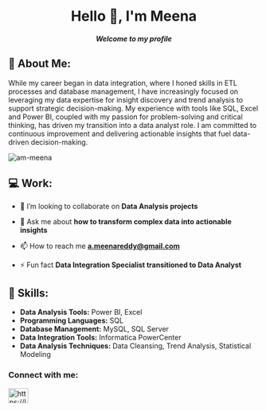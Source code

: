<h1 align="center">Hello 👋, I'm Meena</h1>
<h5 align="center">Welcome to my profile</h5>

<h2 align="left">🌟 About Me:</h2>

While my career began in data integration, where I honed skills in ETL processes and database management, I have increasingly focused on leveraging my data expertise for insight discovery and trend analysis to support strategic decision-making. My experience with tools like SQL, Excel and Power BI, coupled with my passion for problem-solving and critical thinking, has driven my transition into a data analyst role. I am committed to continuous improvement and delivering actionable insights that fuel data-driven decision-making.

<p align="left"> <img src="https://komarev.com/ghpvc/?username=am-meena&label=Profile%20views&color=0e75b6&style=flat" alt="am-meena" /> </p>

<h2 align="left">💻 Work:</h2>

- 👯 I’m looking to collaborate on **Data Analysis projects**

- 💬 Ask me about **how to transform complex data into actionable insights**

- 📫 How to reach me **a.meenareddy@gmail.com**

- ⚡ Fun fact **Data Integration Specialist transitioned to Data Analyst**
  


<h2 align="left">🚀 Skills:</h2>

- **Data Analysis Tools:** Power BI, Excel
- **Programming Languages:** SQL
- **Database Management:** MySQL, SQL Server
- **Data Integration Tools:** Informatica PowerCenter
- **Data Analysis Techniques:** Data Cleansing, Trend Analysis, Statistical Modeling



<h3 align="left">Connect with me:</h3>
<p align="left">
<a href="https://linkedin.com/in/meena-reddy-829b02282" target="blank"><img align="center" src="https://raw.githubusercontent.com/rahuldkjain/github-profile-readme-generator/master/src/images/icons/Social/linked-in-alt.svg" alt="https://linkedin.com/in/meena-reddy-829b02282" height="30" width="40" /></a>
</p>


